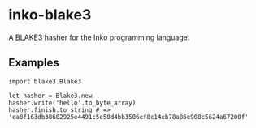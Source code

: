 # inko-blake3

A [BLAKE3](https://github.com/BLAKE3-team/BLAKE3) hasher for the Inko programming language.

## Examples

    import blake3.Blake3

    let hasher = Blake3.new
    hasher.write('hello'.to_byte_array)
    hasher.finish.to_string # => 'ea8f163db38682925e4491c5e58d4bb3506ef8c14eb78a86e908c5624a67200f'
